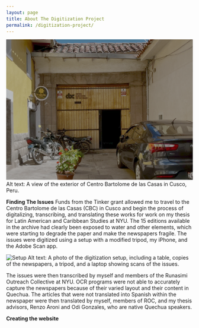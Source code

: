 ```yaml
---
layout: page
title: About The Digitization Project
permalink: /digitization-project/
---
```

![Centro Bartolome de las Casas](/assets/cbc.png)
Alt text: A view of the exterior of Centro Bartolome de las Casas in Cusco, Peru. 

**Finding The Issues**
Funds from the Tinker grant allowed me to travel to the Centro Bartolome de las Casas (CBC) in Cusco and begin the process of digitalizing, transcribing, and translating these works for work on my thesis for Latin American and Caribbean Studies at NYU. The 15 editions available in the archive had clearly been exposed to water and other elements, which were starting to degrade the paper and make the newspapers fragile. The issues were digitized using a setup with a modified tripod, my iPhone, and the Adobe Scan app.

![Setup](/assets/setup.png)
Alt text: A photo of the digitization setup, including a table, copies of the newspapers, a tripod, and a laptop showing scans of the issues. 

The issues were then transcribed by myself and members of the Runasimi Outreach Collective at NYU. OCR programs were not able to accurately capture the newspapers because of their varied layout and their content in Quechua. The articles that were not translated into Spanish within the newspaper were then translated by myself, members of ROC, and my thesis advisors, Renzo Aroni and Odi Gonzales, who are native Quechua speakers. 

**Creating the website**